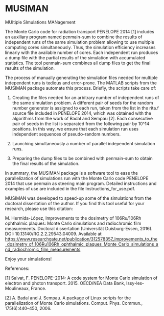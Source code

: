 # MUSIMAN
MUltiple SImulations MANagement

The Monte Carlo code for radiation transport PENELOPE 2014 [1] includes an auxiliary program named penmain-sum to combine the results of independent runs of the same simulation problem allowing to use multiple computing cores simultaneously. Thus, the simulation efficiency increases linearly with the available number of cores. Each independent run produces a dump file with the partial results of the simulation with accumulated statistics. The tool penmain-sum combines all dump files to get the final results of the simulation.

The process of manually generating the simulation files needed for multiple independent runs is tedious and error-prone. The MATLAB scripts from the MUSIMAN package automate this process. Briefly, the scripts take care of:

1. Creating the files needed for an arbitrary number of independent runs of the same simulation problem. A different pair of seeds for the random number generator is assigned to each run, taken from the list in the rita.f source file included in PENELOPE 2014, which was obtained with the algorithms from the work of Badal and Sempau [2]. Each consecutive pair of seeds in the list is separated from the following pair by 10^14 positions. In this way, we ensure that each simulation run uses independent sequences of pseudo-random numbers.

2. Launching simultaneously a number of parallel independent simulation runs.

3. Preparing the dump files to be combined with penmain-sum to obtain the final results of the simulation.

In summary, the MUSIMAN package is a software tool to ease the parallelization of simulations run with the Monte Carlo code PENELOPE 2014 that use penmain as steering main program. Detailed instructions and examples of use are included in the file Instructions_for_use.pdf.

MUSIMAN was developed to speed-up some of the simulations from the doctoral dissertation of the author. If you find this tool useful for your research, please use this citation:

M. Hermida-López, Improvements to the dosimetry of 106Ru/106Rh ophthalmic plaques: Monte Carlo simulations and radiochromic film measurements. Doctoral dissertation (Universität Duisburg-Essen, 2016). DOI: 10.13140/RG.2.2.29543.04009. Available at https://www.researchgate.net/publication/312578357_Improvements_to_the_dosimetry_of_106Ru106Rh_ophthalmic_plaques_Monte_Carlo_simulations_and_radiochromic_film_measurements

Enjoy your simulations!


References:

[1] Salvat, F. PENELOPE–2014: A code system for Monte Carlo simulation of electron and photon transport. 2015. OECD/NEA Data Bank, Issy-les-Moulineaux, France.

[2] A. Badal and J. Sempau. A package of Linux scripts for the parallelization of Monte Carlo simulations. Comput. Phys. Commun., 175(6):440–450, 2006.
